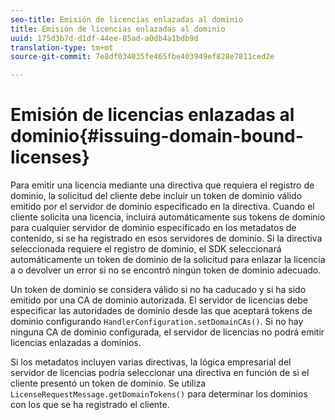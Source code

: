 ```yaml
---
seo-title: Emisión de licencias enlazadas al dominio
title: Emisión de licencias enlazadas al dominio
uuid: 175d3b7d-d1df-44ee-85ad-a0db4a1bdb9d
translation-type: tm+mt
source-git-commit: 7e8df034035fe465fbe403949ef828e7811ced2e

---
```



# Emisión de licencias enlazadas al dominio{#issuing-domain-bound-licenses}

Para emitir una licencia mediante una directiva que requiera el registro de dominio, la solicitud del cliente debe incluir un token de dominio válido emitido por el servidor de dominio especificado en la directiva. Cuando el cliente solicita una licencia, incluirá automáticamente sus tokens de dominio para cualquier servidor de dominio especificado en los metadatos de contenido, si se ha registrado en esos servidores de dominio. Si la directiva seleccionada requiere el registro de dominio, el SDK seleccionará automáticamente un token de dominio de la solicitud para enlazar la licencia a o devolver un error si no se encontró ningún token de dominio adecuado.

Un token de dominio se considera válido si no ha caducado y si ha sido emitido por una CA de dominio autorizada. El servidor de licencias debe especificar las autoridades de dominio desde las que aceptará tokens de dominio configurando `HandlerConfiguration.setDomainCAs()`. Si no hay ninguna CA de dominio configurada, el servidor de licencias no podrá emitir licencias enlazadas a dominios.

Si los metadatos incluyen varias directivas, la lógica empresarial del servidor de licencias podría seleccionar una directiva en función de si el cliente presentó un token de dominio. Se utiliza `LicenseRequestMessage.getDomainTokens()` para determinar los dominios con los que se ha registrado el cliente.
